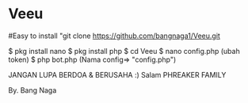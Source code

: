 # Veeu
#Easy to install "git clone https://github.com/bangnaga1/Veeu.git

$ pkg install nano
$ pkg install php
$ cd Veeu
$ nano config.php (ubah token)
$ php bot.php (Nama config=> "config.php")


JANGAN LUPA BERDOA & BERUSAHA :)
Salam PHREAKER FAMILY

By. Bang Naga
